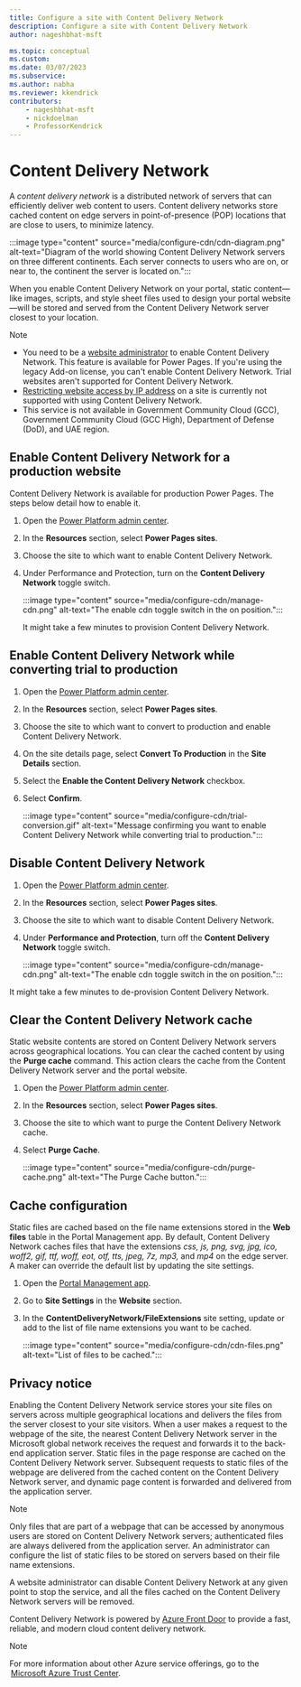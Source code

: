 ```yaml
---
title: Configure a site with Content Delivery Network
description: Configure a site with Content Delivery Network
author: nageshbhat-msft

ms.topic: conceptual
ms.custom: 
ms.date: 03/07/2023
ms.subservice: 
ms.author: nabha
ms.reviewer: kkendrick
contributors:
    - nageshbhat-msft
    - nickdoelman
    - ProfessorKendrick
---
```


# Content Delivery Network

A *content delivery network* is a distributed network of servers that can efficiently deliver web content to users. Content delivery networks store cached content on edge servers in point-of-presence (POP) locations that are close to users, to minimize latency.

:::image type="content" source="media/configure-cdn/cdn-diagram.png" alt-text="Diagram of the world showing Content Delivery Network servers on three different continents. Each server connects to users who are on, or near to, the continent the server is located on.":::

When you enable Content Delivery Network on your portal, static content&mdash;like images, scripts, and style sheet files used to design your portal website&mdash;will be stored and served from the Content Delivery Network server closest to your location.  

> [!NOTE] 
> - You need to be a [website administrator](/power-apps/maker/portals/admin/portal-admin-roles#required-roles-and-permissions) to enable Content Delivery Network. This feature is available for Power Pages. If you're using the legacy Add-on license, you can't enable Content Delivery Network. Trial websites aren't supported for Content Delivery Network. 
> - [Restricting website access by IP address](../admin/ip-address-restrict.md) on a site is currently not supported with using Content Delivery Network.
> - This service is not available in Government Community Cloud (GCC), Government Community Cloud (GCC High), Department of Defense (DoD), and UAE region.

## Enable Content Delivery Network for a production website 

Content Delivery Network is available for production Power Pages. The steps below detail how to enable it.

1. Open the [Power Platform admin center](https://aka.ms/ppac).

1. In the **Resources** section, select **Power Pages sites**.

1. Choose the site to which want to enable Content Delivery Network.

1. Under Performance and Protection, turn on the **Content Delivery Network** toggle switch.

    :::image type="content" source="media/configure-cdn/manage-cdn.png" alt-text="The enable cdn toggle switch in the on position.":::

    It might take a few minutes to provision Content Delivery Network.

## Enable Content Delivery Network while converting trial to production 

1. Open the [Power Platform admin center](https://aka.ms/ppac).

1. In the **Resources** section, select **Power Pages sites**.

1. Choose the site to which want to convert to production and enable Content Delivery Network.

1. On the site details page, select **Convert To Production** in the **Site Details** section.

1. Select the **Enable the Content Delivery Network** checkbox. 

1. Select **Confirm**.
    
    :::image type="content" source="media/configure-cdn/trial-conversion.gif" alt-text="Message confirming you want to enable Content Delivery Network while converting trial to production.":::

## Disable Content Delivery Network 

1. Open the [Power Platform admin center](https://aka.ms/ppac).

1. In the **Resources** section, select **Power Pages sites**.

1. Choose the site to which want to disable Content Delivery Network.

1. Under **Performance and Protection**, turn off the **Content Delivery Network** toggle switch.

    :::image type="content" source="media/configure-cdn/manage-cdn.png" alt-text="The enable cdn toggle switch in the on position.":::

It might take a few minutes to de-provision Content Delivery Network.

## Clear the Content Delivery Network cache 

Static website contents are stored on Content Delivery Network servers across geographical locations. You can clear the cached content by using the **Purge cache** command. This action clears the cache from the Content Delivery Network server and the portal website. 

1. Open the [Power Platform admin center](https://aka.ms/ppac).

1. In the **Resources** section, select **Power Pages sites**.

1. Choose the site to which want to purge the Content Delivery Network cache.

1. Select **Purge Cache**.

    :::image type="content" source="media/configure-cdn/purge-cache.png" alt-text="The Purge Cache button.":::

## Cache configuration 

Static files are cached based on the file name extensions stored in the **Web files** table in the Portal Management app. By default, Content Delivery Network caches files that have the extensions *css, js, png, svg, jpg, ico, woff2, gif, ttf, woff, eot, otf, tts, jpeg, 7z, mp3,* and *mp4* on the edge server. A maker can override the default list by updating the site settings. 

1. Open the [Portal Management app](portal-management-app.md).

1. Go to **Site Settings** in the **Website** section.

1. In the **ContentDeliveryNetwork/FileExtensions** site setting, update or add to the list of file name extensions you want to be cached. 

    :::image type="content" source="media/configure-cdn/cdn-files.png" alt-text="List of files to be cached.":::

## Privacy notice 

Enabling the Content Delivery Network service stores your site files on servers across multiple geographical locations and delivers the files from the server closest to your site visitors. When a user makes a request to the webpage of the site, the nearest Content Delivery Network server in the Microsoft global network receives the request and forwards it to the back-end application server. Static files in the page response are cached on the Content Delivery Network server. Subsequent requests to static files of the webpage are delivered from the cached content on the Content Delivery Network server, and dynamic page content is forwarded and delivered from the application server.

> [!NOTE] 
> Only files that are part of a webpage that can be accessed by anonymous users are stored on Content Delivery Network servers; authenticated files are always delivered from the application server. An administrator can configure the  list of static files to be stored on servers based on their file name extensions.

A website administrator can disable Content Delivery Network at any given point to stop the service, and all the files cached on the Content Delivery Network servers will be removed.  

Content Delivery Network is powered by [Azure Front Door](/azure/frontdoor/standard-premium/overview) to provide a fast, reliable, and modern cloud content delivery network.

> [!NOTE] 
> For more information about other Azure service offerings, go to the  [Microsoft Azure Trust Center](https://azure.microsoft.com/support/trust-center/).


